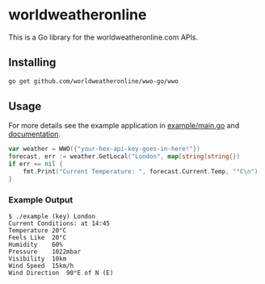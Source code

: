 # worldweatheronline

This is a Go library for the worldweatheronline.com APIs.

## Installing

```sh
go get github.com/worldweatheronline/wwo-go/wwo
```

## Usage

For more details see the example application in [example/main.go](https://github.com/WorldWeatherOnline/wwo-go/blob/master/example/main.go) and [documentation](https://godoc.org/github.com/WorldWeatherOnline/wwwo-go/woo).

```go
var weather = WWO({"your-hex-api-key-goes-in-here!"})
forecast, err := weather.GetLocal("London", map[string]string{})
if err == nil {
	fmt.Print("Current Temperature: ", forecast.Current.Temp, "°C\n")
}
```

### Example Output

```
$ ./example (key) London
Current Conditions: at 14:45
Temperature	20°C
Feels Like	20°C
Humidity	60%
Pressure	1022mbar
Visibility	10km
Wind Speed	15km/h
Wind Direction	90°E of N (E)
```

